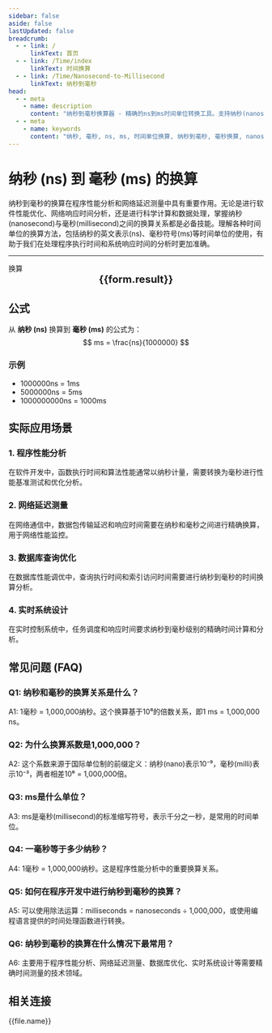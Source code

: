 ```yaml
---
sidebar: false
aside: false
lastUpdated: false
breadcrumb:
  - - link: /
      linkText: 首页
  - - link: /Time/index
      linkText: 时间换算
  - - link: /Time/Nanosecond-to-Millisecond
      linkText: 纳秒到毫秒
head:
  - - meta
    - name: description
      content: "纳秒到毫秒换算器 - 精确的ns到ms时间单位转换工具。支持纳秒(nanosecond)与毫秒(millisecond)之间的快速换算，适用于程序性能分析、网络延迟测量、科学计算等领域。提供详细的换算公式、实际应用场景和常见问题解答。"
  - - meta
    - name: keywords
      content: "纳秒, 毫秒, ns, ms, 时间单位换算, 纳秒到毫秒, 毫秒换算, nanosecond, millisecond, 时间换算器, 程序性能, 网络延迟, 科学计算, 响应时间, 执行时间, 时间单位转换, 纳秒毫秒换算, 时间计算工具"
---
```

# 纳秒 (ns) 到 毫秒 (ms) 的换算

纳秒到毫秒的换算在程序性能分析和网络延迟测量中具有重要作用。无论是进行软件性能优化、网络响应时间分析，还是进行科学计算和数据处理，掌握纳秒(nanosecond)与毫秒(millisecond)之间的换算关系都是必备技能。理解各种时间单位的换算方法，包括纳秒的英文表示(ns)、毫秒符号(ms)等时间单位的使用，有助于我们在处理程序执行时间和系统响应时间的分析时更加准确。

---
<script setup>
import { onMounted, reactive, inject, ref } from 'vue'
import { NButton,NForm ,NFormItem,NInput,NInputNumber,NSelect,NCard,useMessage,NGrid ,NGi  } from 'naive-ui'
import { defineClientComponent } from 'vitepress'
import { Time } from '../../files';

const convert = inject('convert')
const seoKey = ['ns','ms','毫秒','纳秒','时间单位换算','时间换算','毫秒微秒','分秒换算','秒单位换算','秒','毫秒','微秒','纳秒','ns和ms换算','时间的单位','毫秒的换算','一毫秒等于多少纳秒','微秒和纳秒','微秒单位','ms单位','一毫秒','ns是什么单位','秒单位','微妙和秒的换算','一秒多少毫秒','纳秒和微秒','秒换算','时间换算单位','us是多少秒','多少毫秒等于一秒','纳秒和毫秒的换算','一秒是多少毫秒','秒的单位','一毫秒等于多少秒','时间单位换算','nanosecond','ms是什么单位','millisecond','时间单位','微秒','秒','一秒等于多少毫秒','毫秒和秒的换算','毫秒','millisecond']
const form = reactive({
  number: null,
  result: '',
  title: '纳秒到毫秒换算器'
})

const convertHandler = () => {
  if (form.number !== null && !isNaN(form.number)) {
    const convertedValue = parseFloat(form.number) / 1000000
    form.result = `${form.number}ns = ${convertedValue.toFixed(6)}ms`
  } else {
    form.result = '请输入有效的数值。'
  }
}
</script>

<n-form size="large" :model="form">
  <n-form-item label="纳秒 (ns)">
    <n-input-number v-model:value="form.number" placeholder="输入纳秒" style="width: 100%" />
  </n-form-item>
  <n-form-item>
    <n-button type="info" @click="convertHandler" block>换算</n-button>
  </n-form-item>
</n-form>

<n-card :title="form.title" size="small" embedded :bordered="false" hoverable>
  <div  style="text-align:center;font-size:20px;">
    <strong>{{form.result}}</strong>
  </div>
  <template #footer>
    <div style="font-size: 12px; color: #666; margin-top: 10px;">
      <span v-for="(keyword, index) in seoKey" :key="index">
        {{ keyword }}<span v-if="index < seoKey.length - 1">, </span>
      </span>
    </div>
  </template>
</n-card>

## 公式

从 **纳秒 (ns)** 换算到 **毫秒 (ms)** 的公式为：
$$ ms = \frac{ns}{1000000} $$

### 示例
- 1000000ns = 1ms
- 5000000ns = 5ms
- 1000000000ns = 1000ms

## 实际应用场景

### 1. 程序性能分析
在软件开发中，函数执行时间和算法性能通常以纳秒计量，需要转换为毫秒进行性能基准测试和优化分析。

### 2. 网络延迟测量
在网络通信中，数据包传输延迟和响应时间需要在纳秒和毫秒之间进行精确换算，用于网络性能监控。

### 3. 数据库查询优化
在数据库性能调优中，查询执行时间和索引访问时间需要进行纳秒到毫秒的时间换算分析。

### 4. 实时系统设计
在实时控制系统中，任务调度和响应时间要求纳秒到毫秒级别的精确时间计算和分析。

## 常见问题 (FAQ)

### Q1: 纳秒和毫秒的换算关系是什么？
A1: 1毫秒 = 1,000,000纳秒。这个换算基于10⁶的倍数关系，即1 ms = 1,000,000 ns。

### Q2: 为什么换算系数是1,000,000？
A2: 这个系数来源于国际单位制的前缀定义：纳秒(nano)表示10⁻⁹，毫秒(milli)表示10⁻³，两者相差10⁶ = 1,000,000倍。

### Q3: ms是什么单位？
A3: ms是毫秒(millisecond)的标准缩写符号，表示千分之一秒，是常用的时间单位。

### Q4: 一毫秒等于多少纳秒？
A4: 1毫秒 = 1,000,000纳秒。这是程序性能分析中的重要换算关系。

### Q5: 如何在程序开发中进行纳秒到毫秒的换算？
A5: 可以使用除法运算：milliseconds = nanoseconds ÷ 1,000,000，或使用编程语言提供的时间处理函数进行转换。

### Q6: 纳秒到毫秒的换算在什么情况下最常用？
A6: 主要用于程序性能分析、网络延迟测量、数据库优化、实时系统设计等需要精确时间测量的技术领域。
## 相关连接
<n-grid x-gap="12" :cols="2">
  <n-gi v-for="(file, index) in Time" :key="index">
    <n-button
      text
      tag="a"
      :href="file.path"
      type="info"
    >
      {{file.name}}
    </n-button>
  </n-gi>
</n-grid>